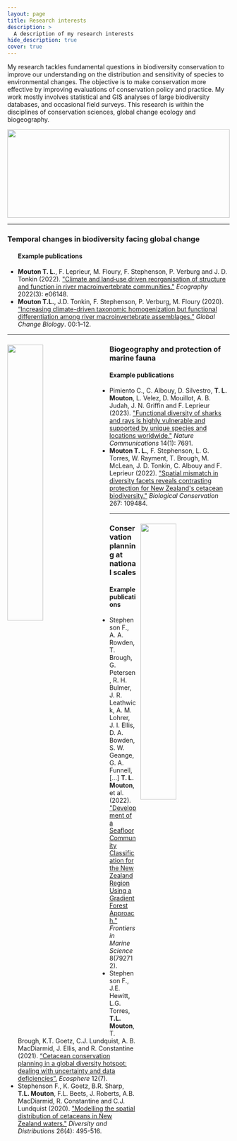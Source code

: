 ```yaml
---
layout: page
title: Research interests 
description: >
  A description of my research interests
hide_description: true
cover: true
---
```


My research tackles fundamental questions in biodiversity conservation to improve our understanding on the distribution and sensitivity of species to environmental changes. The objective is to make conservation more effective by improving evaluations of conservation policy and practice. My work mostly involves statistical and GIS analyses of large biodiversity databases, and occasional field surveys. This research is within the disciplines of conservation sciences, global change ecology and biogeography. 

<img src="https://raw.githubusercontent.com/TheophileMt92/theophile-mouton/gh-pages/assets/pictures/OceanImageBank_HannesKlostermann_55.jpg" style="width: 100%; height: 200;" />

***
  <h3>Temporal changes in biodiversity facing global change</h3>

  <ul>
    <h4>Example publications</h4>
    <li><strong>Mouton T. L.</strong>, F. Leprieur, M. Floury, F. Stephenson, P. Verburg and J. D. Tonkin (2022). <a href="https://doi.org/10.1111/ecog.06148">"Climate and land‐use driven reorganisation of structure and function in river macroinvertebrate communities."</a> <em>Ecography</em> 2022(3): e06148.</li>
    <li><strong>Mouton T.L.</strong>, J.D. Tonkin, F. Stephenson, P. Verburg, M. Floury (2020). <a href="https://doi.org/10.1111/gcb.15389">“Increasing climate-driven taxonomic homogenization but functional differentiation among river macroinvertebrate assemblages.”</a> <em>Global Change Biology</em>. 00:1–12.</li>
  </ul>

***

<div style="position: relative;">
  <img src="https://raw.githubusercontent.com/TheophileMt92/theophile-mouton/gh-pages/assets/pictures/cetacean_frenzy.jpeg" style="width: 40%; height: auto; float: left; margin-right: 30px;" />
  <p>

  <h3>Biogeography and protection of marine fauna</h3>

  <ul>
    <h4>Example publications</h4>
    <li>Pimiento C., C. Albouy, D. Silvestro, <strong>T. L. Mouton</strong>, L. Velez, D. Mouillot, A. B. Judah, J. N. Griffin and F. Leprieur (2023). <a href="https://doi.org/10.1038/s41467-023-43212-3">"Functional diversity of sharks and rays is highly vulnerable and supported by unique species and locations worldwide."</a> <em>Nature Communications</em> 14(1): 7691.</li>
    <li><strong>Mouton T. L.</strong>, F. Stephenson, L. G. Torres, W. Rayment, T. Brough, M. McLean, J. D. Tonkin, C. Albouy and F. Leprieur (2022). <a href="https://doi.org/10.1016/j.biocon.2022.109484">"Spatial mismatch in diversity facets reveals contrasting protection for New Zealand's cetacean biodiversity."</a> <em>Biological Conservation</em> 267: 109484.</li>
  </ul>

  </p>
</div>


***
<div style="position: relative;">
  <img src="https://raw.githubusercontent.com/TheophileMt92/theophile-mouton/gh-pages/assets/pictures/maui_dolphin.jpeg" style="width: 40%; height: auto; float: right; margin-left: 10px;" />
  <p>

  <h3>Conservation planning at national scales</h3>

  <ul>
    <h4>Example publications</h4>
    <li>Stephenson F., A. A. Rowden, T. Brough, G. Petersen, R. H. Bulmer, J. R. Leathwick, A. M. Lohrer, J. I. Ellis, D. A. Bowden, S. W. Geange, G. A. Funnell, […] <strong>T. L. Mouton</strong>, et al. (2022). <a href="https://doi.org/10.3389/fmars.2021.792712">"Development of a Seafloor Community Classification for the New Zealand Region Using a Gradient Forest Approach."</a> <em>Frontiers in Marine Science</em> 8(792712).</li>
    <li>Stephenson F., J.E. Hewitt, L.G. Torres, <strong>T.L. Mouton</strong>, T. Brough, K.T. Goetz, C.J. Lundquist, A. B. MacDiarmid, J. Ellis, and R. Constantine (2021). <a href="https://doi.org/10.1002/ecs2.3633">“Cetacean conservation planning in a global diversity hotspot: dealing with uncertainty and data deficiencies”.</a> <em>Ecosphere</em> 12(7).</li>
    <li>Stephenson F., K. Goetz, B.R. Sharp, <strong>T.L. Mouton</strong>, F.L. Beets, J. Roberts, A.B. MacDiarmid, R. Constantine and C.J. Lundquist (2020). <a href="https://doi.org/10.1111/ddi.13035">"Modelling the spatial distribution of cetaceans in New Zealand waters."</a> <em>Diversity and Distributions</em> 26(4): 495-516.</li>
  </ul>

  </p>
</div>

